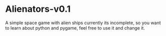 # Alienators-v0.1
A simple space game with alien ships 
currently its incomplete, so you want to learn about python and pygame, feel free to use it and change it.
